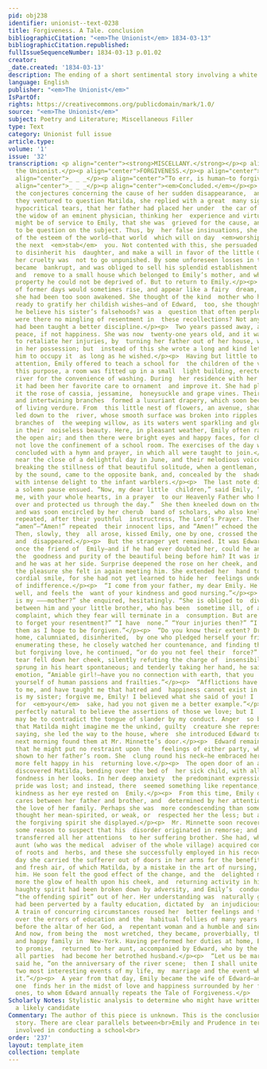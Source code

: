 ```yaml
---
pid: obj238
identifier: unionist--text-0238
title: Forgiveness. A Tale. conclusion
bibliographicCitation: "<em>The Unionist</em> 1834-03-13"
bibliographicCitation.republished: 
fullIssueSequenceNumber: 1834-03-13 p.01.02
creator: 
_date.created: '1834-03-13'
description: The ending of a short sentimental story involving a white woman teacher
language: English
publisher: "<em>The Unionist</em>"
IsPartOf: 
rights: https://creativecommons.org/publicdomain/mark/1.0/
source: "<em>The Unionist</em>"
subject: Poetry and Literature; Miscellaneous Filler
type: Text
category: Unionist full issue
article.type: 
volume: '1'
issue: '32'
transcription: <p align="center"><strong>MISCELLANY.</strong></p><p align="right">For
  the Unionist.</p><p align="center">FORGIVENESS.</p><p align="center">A TALE.</p><p
  align="center">_ _ _</p><p align="center">“To err, is human—to forgive, divine.”</p><p
  align="center">_ _ _</p><p align="center"><em>Concluded.</em></p><p>  Various were
  the conjectures concerning the cause of her sudden disappearance,  and when at last
  they ventured to question Matilda, she replied with a great  many signs and a few
  hypocritical tears, that her father had placed her under  the car of his sister-in-law,
  the widow of an eminent physician, thinking her  experience and virtuous example
  might be of service to Emily, that she was  grieved for the cause, and wished not
  to be question on the subject. Thus, by  her false insinuations, she deprived her
  of the esteem of the world—that world  which will on day  <em>worship</em>  and
  the next  <em>stab</em>  you. Not contented with this, she persuaded Mr. Minnette
  to disinherit his  daughter, and make a will in favor of the little George, but
  her cruelty was  not to go unpunished. By some unforeseen losses in trade Mr. Minnette
  became  bankrupt, and was obliged to sell his splendid establishment in —— street,
  and  remove to a small house which belonged to Emily’s mother, and which was the  only
  property he could not be deprived of. But to return to Emily.</p><p>  The picture
  of former days would sometimes rise, and appear like a fairy  dream, from which
  she had been too soon awakened. She thought of the kind  mother who had been ever
  ready to gratify her childish wishes—and of Edward,  too, she thought much. Would
  he believe his sister’s falsehoods? was a  question that often perplexed her. And
  were there no mingling of resentment in  these recollections? Not any. Her heart
  had been taught a better discipline.</p><p>  Two years passed away, and Emily found
  peace, if not happiness. She was now  twenty-one years old, and it was in her power
  to retaliate her injuries, by  turning her father out of her house, which was now
  in her possession; but  instead of this she wrote a long and kind letter, entreating
  him to occupy it  as long as he wished.</p><p>  Having but little to engage her
  attention, Emily offered to teach a school for  the children of the village. For
  this purpose, a room was fitted up in a small  light building, erected near the
  river for the convenience of washing. During  her residence with her kind aunt,
  it had been her favorite care to ornament  and improve it. She had planted all around
  it the rose of cassia, jessamine,  honeysuckle and grape vines. Their mingled blossoms
  and intertwining branches  formed a luxuriant drapery, which soon became one mass
  of living verdure. From  this little nest of flowers, an avenue, shaded by old elms,
  led down to the  river, whose smooth surface was broken into ripples by the dipping
  branches of  the weeping willow, as its waters went sparkling and gleaming along
  in their  noiseless beauty. Here, in pleasant weather, Emily often ranged her scholars,  in
  the open air; and then there were bright eyes and happy faces, for children  do
  not love the confinement of a school room. The exercises of the day were  generally
  concluded with a hymn and prayer, in which all were taught to join.</p><p>  It was
  near the close of a delightful day in June, and their melodious voices  were just
  breaking the stillness of that beautiful solitude, when a gentleman,  attracted
  by the sound, came to the opposite bank, and, concealed by the  shade, listened
  with intense delight to the infant warblers.</p><p>  The last note died away, and
  a solemn pause ensued. “Now, my dear little  children,” said Emily, “will you join
  me, with your whole hearts, in a prayer  to our Heavenly Father who has watched
  over and protected us through the day.”  She then kneeled down on the green earth,
  and was soon encircled by her cherub  band of scholars, who also knelt and softly
  repeated, after their youthful  instructress, The Lord’s Prayer. Then came the fervent
  “amen”—“Amen!” repeated  their innocent lips, and “Amen!” echoed the green hills.
  Then, slowly, they  all arose, kissed Emily, one by one, crossed the little bridge,
  and  disappeared.</p><p>  But the stranger yet remained. It was Edward Brumiere,
  once the friend of  Emily—and if he had ever doubted her, could he any longer question
  the  goodness and purity of the beautiful being before him? It was impossible. A  moment,
  and he was at her side. Surprise deepened the rose on her cheek, and  she confessed
  the pleasure she felt in again meeting him. She extended her  hand to him with a
  cordial smile, for she had not yet learned to hide her  feelings under the mask
  of indifference.</p><p>  “I come from your father, my dear Emily. He is not very
  well, and feels the  want of your kindness and good nursing.”</p><p>  “But where
  is my ———mother?” she enquired, hesitatingly. “She is obliged to  divide her attentions
  between him and your little brother, who has been  sometime ill, of a lingering
  complaint, which they fear will terminate in a  consumption. But are you quite willing
  to forget your resentment?” “I have  none.” “Your injuries then?” “I freely forgive
  them as I hope to be forgiven.”</p><p>  “Do you know their extent? Driven from your
  home, calumniated, disinherited,  by one who pledged herself your friend.”</p><p>  While
  enumerating these, he closely watched her countenance, and finding there  no expression
  but forgiving love, he continued, “or do you not feel their  force?” An unbidden
  tear fell down her cheek, silently refuting the charge of  insensibility.</p><p>  Love
  sprung in his heart spontaneous; and tenderly taking her hand, he said  with much
  emotion, “Amiable girl!—have you no connection with earth, that you  have divested
  yourself of human passions and frailties.”</p><p>  “Afflictions have been sanctified
  to me, and have taught me that hatred and  happiness cannot exist in the same bosom.”</p><p>  “Matilda
  is my sister; forgive me, Emily! I believed what she said of you! I  could almost  <em>hate</em>  her
  for  <em>your</em>  sake, had you not given me a better example.”</p><p>  “It is
  perfectly natural to believe the assertions of those we love; but I  hope my study
  may be to contradict the tongue of slander by my conduct. Anger  so blinds our reason,
  that Matilda might imagine me the unkind, guilty  creature she represents me. Thus
  saying, she led the way to the house, where  she introduced Edward to her aunt.</p><p>The
  next morning found them at Mr. Minnette’s door.</p><p>  Edward remained in the parlor,
  that he might put no restraint upon the  feelings of either party, while Emily was
  shown to her father’s room. She  clung round his neck—he embraced her, and she once
  more felt happy in his  returning love.</p><p>  The open door of an adjoining room
  discovered Matilda, bending over the bed of  her sick child, with all a mother’s
  fondness in her looks. In her deep anxiety  the predominant expression of unbending
  pride was lost; and instead, there  seemed something like repentance, nay, even
  kindness as her eye rested on  Emily.</p><p>  From this time, Emily divided her
  cares between her father and brother, and  determined by her attentions to merit
  the love of her family. Perhaps she was  more condescending than some, yet none
  thought her mean-spirited, or weak, or  respected her the less; but all admired
  the forgiving spirit she displayed.</p><p>  Mr. Minnette soon recovered, which gave
  some reason to suspect that his  disorder originated in remorse; and now, Emily
  transferred all her attentions  to her suffering brother. She had, while with her
  aunt (who was the medical  adviser of the whole village) acquired considerable knowledge
  of roots and  herbs, and these she successfully employed in his recovery.</p><p>  Every
  day she carried the sufferer out of doors in her arms for the benefit of  exercise
  and fresh air, of which Matilda, by a mistake in the art of nursing,  had deprived
  him. He soon felt the good effect of the change, and the  delighted mother saw once
  more the glow of health upon his cheek, and  returning activity in his tiny limbs.</p><p>  Matilda’s
  haughty spirit had been broken down by adversity, and Emily’s  conduct had shamed
  “the offending spirit” out of her. Her understanding was  naturally good, but it
  had been perverted by a faulty education, dictated by  an injudiciously fond parent.
  A train of concurring circumstances roused her  better feelings and they triumphed
  over the errors of education and the  habitual follies of many years! and she bent
  before the altar of her God, a  repentant woman and a humble and sincere christian.
  And now, from being the  most wretched, they became, proverbially, the most united
  and happy family in  New-York. Having performed her duties at home, Emily, according
  to promise,  returned to her aunt, accompanied by Edward, who by the consent of
  all parties  had become her betrothed husband.</p><p>  “Let us be married, Emily,”
  said he, “on the anniversary of the river scene;  then I shall unite in one the
  two most interesting events of my life, my  marriage and the event which led to
  it.”</p><p>  A year from that day, Emily became the wife of Edward—and each succeeding
  one  finds her in the midst of love and happiness surrounded by her family of  little
  ones, to whom Edward annually repeats the Tale of Forgiveness.</p>
Scholarly Notes: Stylistic analysis to determine who might have written this? WHB
  a likely candidate
Commentary: The author of this piece is unknown. This is the conclusion of a multi-part
  story. There are clear parallels between<br>Emily and Prudence in terms of the piety
  involved in conducting a school<br>
order: '237'
layout: template_item
collection: template
---
```

